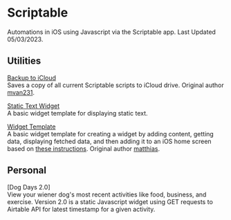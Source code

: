# Scriptable
Automations in iOS using Javascript via the Scriptable app. Last Updated 05/03/2023.

## Utilities
[Backup to iCloud](https://github.com/calikasten/scriptable-scripts/blob/main/Backup%20to%20iCloud.js) <br>
Saves a copy of all current Scriptable scripts to iCloud drive. Original author [mvan231](https://github.com/mvan231).

[Static Text Widget](https://github.com/calikasten/scriptable-scripts/blob/main/Static%20Text%20Widget.js) <br>
A basic widget template for displaying static text.

[Widget Template](https://github.com/calikasten/scriptable-scripts/blob/main/Widget%20Template.js) <br>
A basic widget template for creating a widget by adding content, getting data, displaying fetched data, and then adding it to an iOS home screen based on [these instructions](https://dev.to/matthri/create-your-own-ios-widget-with-javascript-5a11). Original author [matthias](https://github.com/matthri).

## Personal
[Dog Days 2.0] <br>
View your wiener dog's most recent activities like food, business, and exercise. Version 2.0 is a static Javascript widget using GET requests to Airtable API for latest timestamp for a given activity.
